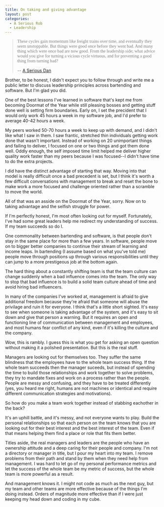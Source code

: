 ```yaml
---
title: On taking and giving advantage
layout: post
categories:
  - A Serious Rob
  - Leadership
---
```

> <span style="color: rgb(122, 122, 122); font-family: Georgia, Times, serif; font-size: 14px; font-style: normal; font-variant-ligatures: normal; font-variant-caps: normal; font-weight: 400; letter-spacing: normal; orphans: 2; text-align: start; text-indent: 0px; text-transform: none; white-space: normal; widows: 2; word-spacing: 0px; -webkit-text-stroke-width: 0px; background-color: rgb(255, 255, 255); text-decoration-style: initial; text-decoration-color: initial; display: inline !important; float: none;">These cycles gain momentum like freight trains over time, and eventually they seem unstoppable. But things were good once before they went bad. And many thing which were once bad are now good. From the leadership side; what advice would you give for turning a vicious cycle virtuous, and for preventing a good thing from turning bad?</span>
> 
> -- [A Serious Dan](https://aseriousdan.wordpress.com/2017/11/09/if-i-am-not-for-myself/)

Brother, to be honest, I didn't expect you to follow through and write me a public letter to discuss leadership principles across bartending and software. But I'm glad you did.

One of the best lessons I've learned in software that's kept me from becoming Doormat of the Year while still pleasing bosses and getting stuff done well is setting firm boundaries. Early on, I set the precident that I would only work 45 hours a week in my software job, and I'd prefer to average 40-42 hours a week.

My peers worked 50-70 hours a week to keep up with demand, and I didn't like what I saw in them. I saw frantic, stretched thin individuals getting work done that wasn't important. Instead of working on 20 unimportant things and failing to deliver, I focused on one or two things and got them done well. Oddly enough, the self imposed time limit helped me deliver higher quality work faster than my peers because I was focused--I didn't have time to do the extra projects.

I did have the distinct advantage of starting that way. Moving into that model is really difficult once a bad precedent is set, but I think it's worth a few difficult conversations with management to break and reset the bone to make work a more focused and challenge oriented rather than a scramble to move the world.

All of that was an asside on the Doormat of the Year, sorry. Now on to taking advantage and the selfish struggle for power.

If I'm perfectly honest, I'm most often looking out for myself. Fortunately, I've had some great leaders help me redirect my understanding of success. If my team succeeds so do I.

One commonality between bartending and software, is that people don't stay in the same place for more than a few years. In software, people move on to bigger better companies to continue their stream of learning and income leaps. In bartending (I assume based on what you've told me) people move through positions up through various responsibilities until they can jump to a more prestigeous job at the bottom again.

The hard thing about a constantly shifting team is that the team culture can change suddenly when a bad influence comes into the team. The only way to stop that bad influence is to build a solid team culture ahead of time and avoid hiring bad influencers.

In many of the companies I've worked at, management is afraid to give additional freedom because they're afraid that someone will abuse the privilage and ruin it for everyone. I think that's a little short sighted. It's easy to see when someone is taking advantage of the system, and it's easy to sit down and give that person a warning. But it requires an open and functioning line of communication between management and employees, and most humans fear conflict of any kind, even if it's killing the culture and the company.

Wow, this is rambly. I guess this is what you get for asking an open question without making it a polished presentation. But this is the real stuff.

Managers are looking out for themselves too. They suffer the same blindness that the employees have to the whole team success thing. If the whole team succeeds then the manager suceeds, but instead of spending the time to build those relationships and work together to solve problems, they try to mandate fixes and work on a process rather than the people. People are messy and confusing, and they have to be treated differently (yes, you heard me right, humans are not machines or identical and require different communication strategies and motivations).

So how do you make a team work together instead of stabbing eachother in the back?

It's an uphill battle, and it's messy, and not everyone wants to play. Build the personal relationships so that each person on the team knows that you are looking out for their best interest and the best interest of the team. Even if that means helping them find a place or role that fits them better.

Titles aside, the real managers and leaders are the people who have an ownership attitude and a deep caring for their people and company. I'm not a directory or manager in title, but I pour my heart into my team. I remove problems from their path and stand by them when they need help from management. I was hard to let go of my personal performance metrics and let the success of the whole team be my metric of success, but the whole team is more powerful as a result.

And management knows it. I might not code as much as the next guy, but my team and other teams are more effective because of the things I'm doing instead. Orders of magnitude more effective than if I were just keeping my head down and coding in my cube.